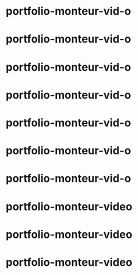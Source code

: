 # portfolio-monteur-vid-o
# portfolio-monteur-vid-o
# portfolio-monteur-vid-o
# portfolio-monteur-vid-o
# portfolio-monteur-vid-o
# portfolio-monteur-vid-o
# portfolio-monteur-vid-o
# portfolio-monteur-video
# portfolio-monteur-video
# portfolio-monteur-video
